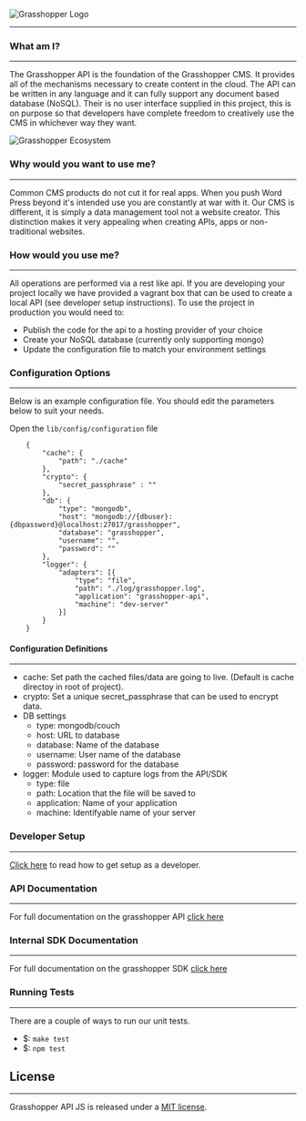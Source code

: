 ![Grasshopper Logo](https://s3.amazonaws.com/SolidInteractive/images/grasshopper/grasshopper-api-js.jpg)

---------------------------------------------------------------

### What am I?

------------------------------------------------------------------

The Grasshopper API is the foundation of the Grasshopper CMS. It provides all of the mechanisms necessary to create content in the cloud. The API can be written in any language and it can fully support any document based database (NoSQL). Their is no user interface supplied in this project, this is on purpose so that developers have complete freedom to creatively use the CMS in whichever way they want.

![Grasshopper Ecosystem](https://s3.amazonaws.com/SolidInteractive/images/grasshopper/GrasshopperEcosystemOverview.png)


### Why would you want to use me?

------------------------------------------------------------------

Common CMS products do not cut it for real apps. When you push Word Press beyond it's intended use you are constantly at war with it.  Our CMS is different, it is simply a data management tool not a website creator. This distinction makes it very appealing when creating APIs, apps or non-traditional websites.

 
 
### How would you use me? 

------------------------------------------------------------------

All operations are performed via a rest like api. If you are developing your project locally we have provided a vagrant box that can be used to create a local API (see developer setup instructions). To use the project in production you would need to:

* Publish the code for the api to a hosting provider of your choice
* Create your NoSQL database (currently only supporting mongo) 
* Update the configuration file to match your environment settings

 
  
  
### Configuration Options

------------------------------------------------------------------

Below is an example configuration file. You should edit the parameters below to suit your needs.

Open the ```lib/config/configuration``` file

        {
            "cache": {
                "path": "./cache"
            },
            "crypto": {
                "secret_passphrase" : ""
            },
            "db": {
                "type": "mongodb",
                "host": "mongodb://{dbuser}:{dbpassword}@localhost:27017/grasshopper",
                "database": "grasshopper",
                "username": "",
                "password": ""
            },
            "logger": {
                "adapters": [{
                    "type": "file",
                    "path": "./log/grasshopper.log",
                    "application": "grasshopper-api",
                    "machine": "dev-server"
                }]
            }
        }
 
 
 
#### Configuration Definitions

------------------------------------------------------------------

* cache: Set path the cached files/data are going to live. (Default is cache directoy in root of project).
* crypto: Set a unique secret_passphrase that can be used to encrypt data.
* DB settings
    * type: mongodb/couch
    * host: URL to database
    * database: Name of the database
    * username: User name of the database
    * password: password for the database
* logger: Module used to capture logs from the API/SDK 
    * type: file
    * path: Location that the file will be saved to
    * application: Name of your application
    * machine: Identifyable name of your server
 

### Developer Setup

-----------------------------------------------------------------------------

[Click here](https://git.thinksolid.com/opensource/grasshopper-api-js/wikis/development-environment) to read how to get setup as a developer. 
 
 
 
 
### API Documentation

-------------------------------------------------------

For full documentation on the grasshopper API [click here](https://git.thinksolid.com/opensource/grasshopper-api-js/wikis/api)
 
 
### Internal SDK Documentation

-------------------------------------------------------

For full documentation on the grasshopper SDK [click here](https://git.thinksolid.com/opensource/grasshopper-api-js/wikis/sdk)


### Running Tests

-------------------------------------------------------

There are a couple of ways to run our unit tests.

* $: ```make test```
* $: ```npm test```
 
 
 
## License

-------------------------------------------------------

Grasshopper API JS is released under a [MIT license](../blob/master/LICENSE).